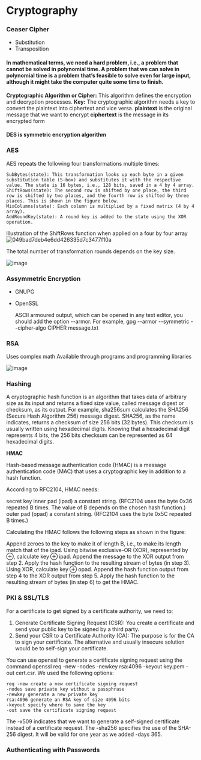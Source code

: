 # Cryptography



### Ceaser Cipher
- Substitution
- Transposition

#### In mathematical terms, we need a hard problem, i.e., a problem that cannot be solved in polynomial time. A problem that we can solve in polynomial time is a problem that’s feasible to solve even for large input, although it might take the computer quite some time to finish.


**Cryptographic Algorithm or Cipher:** This algorithm defines the encryption and decryption processes.
**Key:** The cryptographic algorithm needs a key to convert the plaintext into ciphertext and vice versa.
**plaintext** is the original message that we want to encrypt
**ciphertext** is the message in its encrypted form

#### DES is symmetric encryption algorithm

### AES
 AES repeats the following four transformations multiple times:

    SubBytes(state): This transformation looks up each byte in a given substitution table (S-box) and substitutes it with the respective value. The state is 16 bytes, i.e., 128 bits, saved in a 4 by 4 array.
    ShiftRows(state): The second row is shifted by one place, the third row is shifted by two places, and the fourth row is shifted by three places. This is shown in the figure below.
    MixColumns(state): Each column is multiplied by a fixed matrix (4 by 4 array).
    AddRoundKey(state): A round key is added to the state using the XOR operation.

Illustration of the ShiftRows function when applied on a four by four array
![049bad7deb4e6dd426335d7c3477f10a](https://github.com/user-attachments/assets/00465596-815e-42ab-81c4-88b8e99e6c0f)


The total number of transformation rounds depends on the key size.

![image](https://github.com/user-attachments/assets/1029c000-01eb-425b-8f36-46cee798a29c)

### Assymmetric Encryption
- GNUPG
- OpenSSL

  ASCII armoured output, which can be opened in any text editor, you should add the option --armor. For example, gpg --armor --symmetric --cipher-algo CIPHER message.txt

### RSA
Uses complex math 
Available through programs and programming libraries

![image](https://github.com/user-attachments/assets/075a9804-d678-441f-8978-93dae7e0ab83)



### Hashing
A cryptographic hash function is an algorithm that takes data of arbitrary size as its input and returns a fixed size value, called message digest or checksum, as its output. For example, sha256sum calculates the SHA256 (Secure Hash Algorithm 256) message digest. SHA256, as the name indicates, returns a checksum of size 256 bits (32 bytes). This checksum is usually written using hexadecimal digits. Knowing that a hexadecimal digit represents 4 bits, the 256 bits checksum can be represented as 64 hexadecimal digits.

**HMAC**

Hash-based message authentication code (HMAC) is a message authentication code (MAC) that uses a cryptographic key in addition to a hash function.

According to RFC2104, HMAC needs:

secret key
inner pad (ipad) a constant string. (RFC2104 uses the byte 0x36 repeated B times. The value of B depends on the chosen hash function.)
outer pad (opad) a constant string. (RFC2104 uses the byte 0x5C repeated B times.)

Calculating the HMAC follows the following steps as shown in the figure:

Append zeroes to the key to make it of length B, i.e., to make its length match that of the ipad.
Using bitwise exclusive-OR (XOR), represented by ⊕, calculate key ⊕ ipad.
Append the message to the XOR output from step 2.
Apply the hash function to the resulting stream of bytes (in step 3).
Using XOR, calculate key ⊕ opad.
Append the hash function output from step 4 to the XOR output from step 5.
Apply the hash function to the resulting stream of bytes (in step 6) to get the HMAC.


### PKI & SSL/TLS



For a certificate to get signed by a certificate authority, we need to:

1. Generate Certificate Signing Request (CSR): You create a certificate and send your public key to be signed by a third party.
2. Send your CSR to a Certificate Authority (CA): The purpose is for the CA to sign your certificate. The alternative and usually insecure solution would be to self-sign your certificate.


 You can use openssl to generate a certificate signing request using the command openssl req -new -nodes -newkey rsa:4096 -keyout key.pem -out cert.csr. We used the following options:

    req -new create a new certificate signing request
    -nodes save private key without a passphrase
    -newkey generate a new private key
    rsa:4096 generate an RSA key of size 4096 bits
    -keyout specify where to save the key
    -out save the certificate signing request
  The -x509 indicates that we want to generate a self-signed certificate instead of a certificate request. The -sha256 specifies the use of the SHA-256 digest. It will be valid for one year as we added -days 365.


### Authenticating with Passwords



